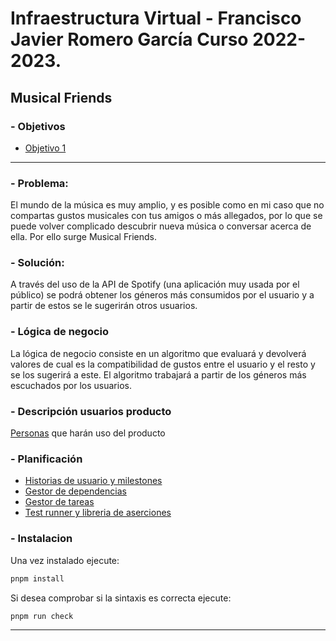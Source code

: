 # Infraestructura Virtual - Francisco Javier Romero García Curso 2022-2023.
## Musical Friends 

### - Objetivos
  - [Objetivo 1](docs/Objetivos/Objetivo-1.md) 

 ---

### - Problema:

  El mundo de la música es muy amplio, y es posible como en mi caso que no compartas gustos musicales con tus amigos o más allegados, por lo que se puede volver complicado descubrir nueva música o conversar acerca de ella. Por ello surge Musical Friends.
  
### - Solución:
  
  A través del uso de la API de Spotify (una aplicación muy usada por el público) se podrá obtener los géneros más consumidos por el usuario y a partir de estos se le sugerirán otros usuarios.
 

 ### - Lógica de negocio
La lógica de negocio consiste en un algoritmo que evaluará y devolverá valores de cual es la compatibilidad de gustos entre el usuario y el resto y se los sugerirá a este. El algoritmo trabajará a partir de los géneros más escuchados por los usuarios.

 ### - Descripción usuarios producto
  [Personas](/docs/personas.md) que harán uso del producto
 
 ### - Planificación
  - [Historias de usuario y milestones](/docs/planteamiento.md)
  - [Gestor de dependencias](/docs/gestor-dependencias.md)
  - [Gestor de tareas](/docs/gestor-tareas.md)
  - [Test runner y libreria de aserciones](/docs/test-runner-libreria-aserciones.md)

  ### - Instalacion
  Una vez instalado ejecute:
  ```bash
  pnpm install
  ```

  Si desea comprobar si la sintaxis es correcta ejecute:
  ```bash
  pnpm run check
  ```
  ---
